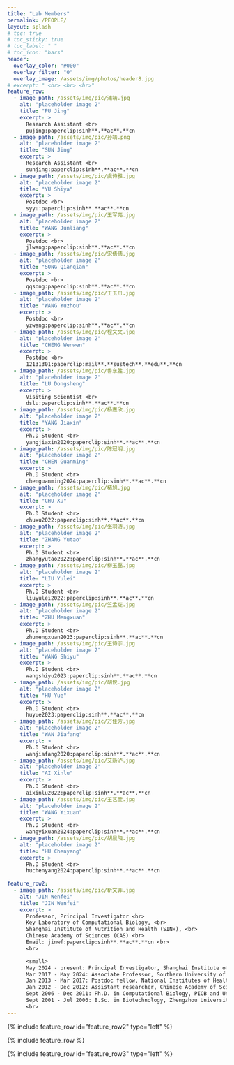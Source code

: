```yaml
---
title: "Lab Members"
permalink: /PEOPLE/
layout: splash
# toc: true
# toc_sticky: true
# toc_label: " "
# toc_icon: "bars"
header:
  overlay_color: "#000"
  overlay_filter: "0"
  overlay_image: /assets/img/photos/header8.jpg
# excerpt: " <br> <br> <br>"
feature_row:
  - image_path: /assets/img/pic/浦靖.jpg
    alt: "placeholder image 2"
    title: "PU Jing"
    excerpt: >
      Research Assistant <br>
      pujing:paperclip:sinh**.**ac**.**cn
  - image_path: /assets/img/pic/孙靖.png
    alt: "placeholder image 2"
    title: "SUN Jing"
    excerpt: >
      Research Assistant <br>
      sunjing:paperclip:sinh**.**ac**.**cn
  - image_path: /assets/img/pic/虞诗雅.jpg
    alt: "placeholder image 2"
    title: "YU Shiya"
    excerpt: >
      Postdoc <br>
      syyu:paperclip:sinh**.**ac**.**cn
  - image_path: /assets/img/pic/王军亮.jpg
    alt: "placeholder image 2"
    title: "WANG Junliang"
    excerpt: >
      Postdoc <br>
      jlwang:paperclip:sinh**.**ac**.**cn
  - image_path: /assets/img/pic/宋倩倩.jpg
    alt: "placeholder image 2"
    title: "SONG Qianqian"
    excerpt: >
      Postdoc <br>
      qqsong:paperclip:sinh**.**ac**.**cn
  - image_path: /assets/img/pic/王玉舟.jpg
    alt: "placeholder image 2"
    title: "WANG Yuzhou"
    excerpt: >
      Postdoc <br>
      yzwang:paperclip:sinh**.**ac**.**cn
  - image_path: /assets/img/pic/程文文.jpg
    alt: "placeholder image 2"
    title: "CHENG Wenwen"
    excerpt: >
      Postdoc <br>
      12131301:paperclip:mail**.**sustech**.**edu**.**cn
  - image_path: /assets/img/pic/鲁东胜.jpg
    alt: "placeholder image 2"
    title: "LU Dongsheng"
    excerpt: >
      Visiting Scientist <br>
      dslu:paperclip:sinh**.**ac**.**cn
  - image_path: /assets/img/pic/杨嘉欣.jpg
    alt: "placeholder image 2"
    title: "YANG Jiaxin"
    excerpt: >
      Ph.D Student <br>
      yangjiaxin2020:paperclip:sinh**.**ac**.**cn
  - image_path: /assets/img/pic/陈冠明.jpg
    alt: "placeholder image 2"
    title: "CHEN Guanming"
    excerpt: >
      Ph.D Student <br>
      chenguanming2024:paperclip:sinh**.**ac**.**cn
  - image_path: /assets/img/pic/褚旭.jpg
    alt: "placeholder image 2"
    title: "CHU Xu"
    excerpt: >
      Ph.D Student <br>
      chuxu2022:paperclip:sinh**.**ac**.**cn  
  - image_path: /assets/img/pic/张羽涛.jpg
    alt: "placeholder image 2"
    title: "ZHANG Yutao"
    excerpt: >
      Ph.D Student <br>
      zhangyutao2022:paperclip:sinh**.**ac**.**cn
  - image_path: /assets/img/pic/柳玉磊.jpg
    alt: "placeholder image 2"
    title: "LIU Yulei"
    excerpt: >
      Ph.D Student <br>
      liuyulei2022:paperclip:sinh**.**ac**.**cn
  - image_path: /assets/img/pic/竺孟琁.jpg
    alt: "placeholder image 2"
    title: "ZHU Mengxuan"
    excerpt: >
      Ph.D Student <br>
      zhumengxuan2023:paperclip:sinh**.**ac**.**cn
  - image_path: /assets/img/pic/王诗宇.jpg
    alt: "placeholder image 2"
    title: "WANG Shiyu"
    excerpt: >
      Ph.D Student <br>
      wangshiyu2023:paperclip:sinh**.**ac**.**cn
  - image_path: /assets/img/pic/胡悦.jpg
    alt: "placeholder image 2"
    title: "HU Yue"
    excerpt: >
      Ph.D Student <br>
      huyue2023:paperclip:sinh**.**ac**.**cn
  - image_path: /assets/img/pic/万佳芳.jpg
    alt: "placeholder image 2"
    title: "WAN Jiafang"
    excerpt: >
      Ph.D Student <br>
      wanjiafang2020:paperclip:sinh**.**ac**.**cn
  - image_path: /assets/img/pic/艾新泸.jpg
    alt: "placeholder image 2"
    title: "AI Xinlu"
    excerpt: >
      Ph.D Student <br>
      aixinlu2022:paperclip:sinh**.**ac**.**cn
  - image_path: /assets/img/pic/王艺萱.jpg
    alt: "placeholder image 2"
    title: "WANG Yixuan"
    excerpt: >
      Ph.D Student <br>
      wangyixuan2024:paperclip:sinh**.**ac**.**cn
  - image_path: /assets/img/pic/胡晨阳.jpg
    alt: "placeholder image 2"
    title: "HU Chenyang"
    excerpt: >
      Ph.D Student <br>
      huchenyang2024:paperclip:sinh**.**ac**.**cn
    
feature_row2:
  - image_path: /assets/img/pic/靳文菲.jpg
    alt: "JIN Wenfei"
    title: "JIN Wenfei"
    excerpt: >
      Professor, Principal Investigator <br>
      Key Laboratory of Computational Biology, <br>
      Shanghai Institute of Nutrition and Health (SINH), <br>
      Chinese Academy of Sciences (CAS) <br>
      Email: jinwf:paperclip:sinh**.**ac**.**cn <br>
      <br>

      <small>
      May 2024 - present: Principal Investigator, Shanghai Institute of Nutrition and Health, CAS <br>
      Mar 2017 - May 2024: Associate Professor, Southern University of Science and Technology <br>
      Jan 2013 - Mar 2017: Postdoc fellow, National Institutes of Health (NIH) <br>
      Jan 2012 - Dec 2012: Assistant researcher, Chinese Academy of Sciences and Max Planck Society Partner Institute for Computational Biology (PICB), SIBS, CAS <br>
      Sept 2006 - Dec 2011: Ph.D. in Computational Biology, PICB and University of Chinese Academies of Sciences <br>
      Sept 2001 - Jul 2006: B.Sc. in Biotechnology, Zhengzhou University, China <br></small>
      <br>
---
```



{% include feature_row id="feature_row2" type="left" %}

{% include feature_row %}


{% include feature_row id="feature_row3" type="left" %}

